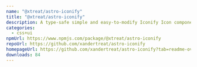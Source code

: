 ```yaml
---
name: "@xtreat/astro-iconify"
title: "@xtreat/astro-iconify"
description: A type-safe simple and easy-to-modify Iconify Icon component for Astro
categories:
  - css+ui
npmUrl: https://www.npmjs.com/package/@xtreat/astro-iconify
repoUrl: https://github.com/xandertreat/astro-iconify
homepageUrl: https://github.com/xandertreat/astro-iconify?tab=readme-ov-file#readme
downloads: 84
---
```

